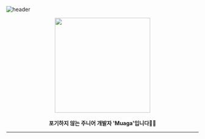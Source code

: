 ![header](https://capsule-render.vercel.app/api?type=transparent&fontColor=703ee5&height=200&section=header&text=Muaga's%20GitHub)

<div align='center'>
  <img src='https://i.pinimg.com/564x/1d/0f/5e/1d0f5e8d7b707f529b4ed3dd12d02d90.jpg' width=250px>
  <br>
  <br>
  <strong>포기하지 않는 주니어 개발자 'Muaga'입니다👩‍💻</strong>
</div>

---

<div>
  
</div>

 

